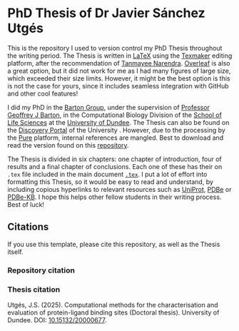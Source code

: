 # PhD Thesis of Dr Javier Sánchez Utgés

This is the repository I used to version control my PhD Thesis throughout the writing period. The Thesis is written in [LaTeX](https://www.latex-project.org/) using the [Texmaker](https://www.xm1math.net/texmaker/) editing platform, after the recommendation of [Tanmayee Narendra](https://ntanmayee.github.io/). [Overleaf](https://www.overleaf.com/) is also a great option, but it did not work for me as I had many figures of large size, which exceeded their size limits. However, it might be the best option is this is not the case for yours, since it includes seamless integration with GitHub and other cool features!

I did my PhD in the [Barton Group](https://www.compbio.dundee.ac.uk/), under the supervision of [Professor Geoffrey J Barton](https://www.dundee.ac.uk/people/geoffrey-barton), in the Computational Biology Division of the [School of Life Sciences](https://www.dundee.ac.uk/life-sciences) at the [University of Dundee](https://www.dundee.ac.uk/). The Thesis can also be found on the [Discovery Portal](https://discovery.dundee.ac.uk/en/studentTheses/computational-methods-for-the-characterisation-and-evaluation-of-) of the University . However, due to the processing by the [Pure](https://www.elsevier.com/en-gb/products/pure) platform, internal references are mangled. Best to download and read the version found on this [repository](https://github.com/JavierSanchez-Utges/JSUtges-PHD-Thesis/blob/master/JSU_PHD_THESIS.pdf).

The Thesis is divided in six chapters: one chapter of introduction, four of results and a final chapter of conclusions. Each one of these has their on `.tex` file included in the main document [`.tex`](https://github.com/JavierSanchez-Utges/JSUtges-PHD-Thesis/blob/master/JSU_PHD_THESIS.tex). I put a lot of effort into formatting this Thesis, so it would be easy to read and understand, by including copious hyperlinks to relevant resources such as [UniProt](https://www.uniprot.org/), [PDBe](https://www.ebi.ac.uk/pdbe/) or [PDBe-KB](https://www.ebi.ac.uk/pdbe/pdbe-kb/). I hope this helps other fellow students in their writing process. Best of luck!

## Citations

If you use this template, please cite this repository, as well as the Thesis itself.

### Repository citation



### Thesis citation

Utgés, J.S. (2025). Computational methods for the characterisation and evaluation of protein-ligand binding sites (Doctoral thesis). University of Dundee. DOI: [10.15132/20000677](https://doi.org/10.15132/20000677).
